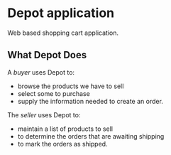 Depot application
=================

Web based shopping cart application.

What Depot Does
---------------

A _buyer_ uses Depot to:
- browse the products we have to sell
- select some to purchase
- supply the information needed to create an order.

The _seller_ uses Depot to:
- maintain a list of products to sell
- to determine the orders that are awaiting shipping
- to mark the orders as shipped.
